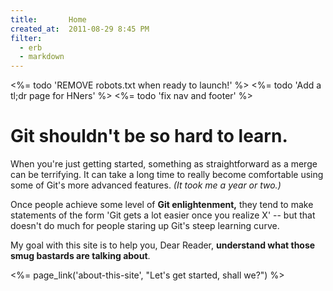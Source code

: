 ```yaml
---
title:       Home
created_at:  2011-08-29 8:45 PM
filter:
  - erb
  - markdown
---
```


<%= todo 'REMOVE robots.txt when ready to launch!' %>
<%= todo 'Add a tl;dr page for HNers' %>
<%= todo 'fix nav and footer' %>

# Git shouldn't be so hard to learn.

When you're just getting started, something as straightforward as a merge can be terrifying. It can take a long time to really become comfortable using some of Git's more advanced features.  *(It took me a year or two.)*

Once people achieve some level of **Git enlightenment,** they tend to make statements of the form 'Git gets a lot easier once you realize X' -- but that doesn't do much for people staring up Git's steep learning curve.

My goal with this site is to help you, Dear Reader, **understand what those smug bastards are talking about**.

<%= page_link('about-this-site', "Let's get started, shall we?") %>